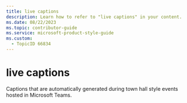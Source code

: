 ```yaml
---
title: live captions
description: Learn how to refer to "live captions" in your content.
ms.date: 08/22/2023
ms.topic: contributor-guide
ms.service: microsoft-product-style-guide
ms.custom:
  - TopicID 66834
---
```



# live captions

Captions that are automatically generated during town hall style events hosted in Microsoft Teams.  
 
